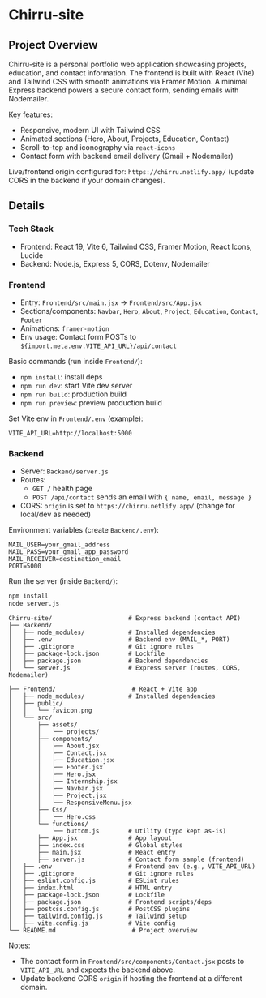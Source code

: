 # Chirru-site

## Project Overview

Chirru-site is a personal portfolio web application showcasing projects, education, and contact information. The frontend is built with React (Vite) and Tailwind CSS with smooth animations via Framer Motion. A minimal Express backend powers a secure contact form, sending emails with Nodemailer.

Key features:

- Responsive, modern UI with Tailwind CSS
- Animated sections (Hero, About, Projects, Education, Contact)
- Scroll-to-top and iconography via `react-icons`
- Contact form with backend email delivery (Gmail + Nodemailer)

Live/frontend origin configured for: `https://chirru.netlify.app/` (update CORS in the backend if your domain changes).

## Details

### Tech Stack

- Frontend: React 19, Vite 6, Tailwind CSS, Framer Motion, React Icons, Lucide
- Backend: Node.js, Express 5, CORS, Dotenv, Nodemailer

### Frontend

- Entry: `Frontend/src/main.jsx` → `Frontend/src/App.jsx`
- Sections/components: `Navbar`, `Hero`, `About`, `Project`, `Education`, `Contact`, `Footer`
- Animations: `framer-motion`
- Env usage: Contact form POSTs to `${import.meta.env.VITE_API_URL}/api/contact`

Basic commands (run inside `Frontend/`):

- `npm install`: install deps
- `npm run dev`: start Vite dev server
- `npm run build`: production build
- `npm run preview`: preview production build

Set Vite env in `Frontend/.env` (example):

```env
VITE_API_URL=http://localhost:5000
```

### Backend

- Server: `Backend/server.js`
- Routes:
  - `GET /` health page
  - `POST /api/contact` sends an email with `{ name, email, message }`
- CORS: `origin` is set to `https://chirru.netlify.app/` (change for local/dev as needed)

Environment variables (create `Backend/.env`):

```env
MAIL_USER=your_gmail_address
MAIL_PASS=your_gmail_app_password
MAIL_RECEIVER=destination_email
PORT=5000
```

Run the server (inside `Backend/`):

```bash
npm install
node server.js
```


```text
Chirru-site/                     # Express backend (contact API)
├── Backend/ 
│   ├── node_modules/            # Installed dependencies
│   ├── .env                     # Backend env (MAIL_*, PORT)                     
│   ├── .gitignore               # Git ignore rules
│   ├── package-lock.json        # Lockfile
│   ├── package.json             # Backend dependencies   
│   └── server.js                # Express server (routes, CORS, Nodemailer)

├── Frontend/                     # React + Vite app
│   ├── node_modules/            # Installed dependencies
│   ├── public/
│   │   └── favicon.png
│   └── src/
│       ├── assets/
│       │   └── projects/
│       ├── components/
│       │   ├── About.jsx
│       │   ├── Contact.jsx
│       │   ├── Education.jsx
│       │   ├── Footer.jsx
│       │   ├── Hero.jsx
│       │   ├── Internship.jsx
│       │   ├── Navbar.jsx
│       │   ├── Project.jsx
│       │   └── ResponsiveMenu.jsx
│       ├── Css/
│       │   └── Hero.css
│       └── functions/
│           └── buttom.js        # Utility (typo kept as-is)
│       ├── App.jsx              # App layout
│       ├── index.css            # Global styles
│       ├── main.jsx             # React entry
│       ├── server.js            # Contact form sample (frontend)
│   ├── .env                     # Frontend env (e.g., VITE_API_URL)
│   ├── .gitignore               # Git ignore rules
│   ├── eslint.config.js         # ESLint rules
│   ├── index.html               # HTML entry
│   ├── package-lock.json        # Lockfile
│   ├── package.json             # Frontend scripts/deps
│   ├── postcss.config.js        # PostCSS plugins
│   ├── tailwind.config.js       # Tailwind setup
│   ├── vite.config.js           # Vite config
└── README.md                     # Project overview

```

Notes:

- The contact form in `Frontend/src/components/Contact.jsx` posts to `VITE_API_URL` and expects the backend above.
- Update backend CORS `origin` if hosting the frontend at a different domain.
